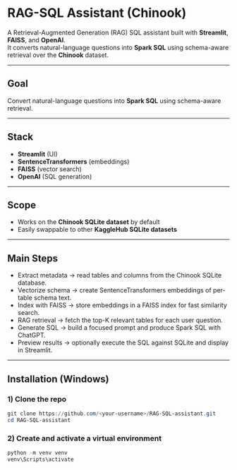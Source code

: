 # RAG-SQL Assistant (Chinook)

A Retrieval-Augmented Generation (RAG) SQL assistant built with **Streamlit**, **FAISS**, and **OpenAI**.  
It converts natural-language questions into **Spark SQL** using schema-aware retrieval over the **Chinook** dataset.

---

## Goal
Convert natural-language questions into **Spark SQL** using schema-aware retrieval.

---

## Stack
- **Streamlit** (UI)  
- **SentenceTransformers** (embeddings)  
- **FAISS** (vector search)  
- **OpenAI** (SQL generation)  

---

## Scope
- Works on the **Chinook SQLite dataset** by default  
- Easily swappable to other **KaggleHub SQLite datasets**  

---

## Main Steps
- Extract metadata → read tables and columns from the Chinook SQLite database.  
- Vectorize schema → create SentenceTransformers embeddings of per-table schema text.  
- Index with FAISS → store embeddings in a FAISS index for fast similarity search.  
- RAG retrieval → fetch the top-K relevant tables for each user question.  
- Generate SQL → build a focused prompt and produce Spark SQL with ChatGPT.  
- Preview results → optionally execute the SQL against SQLite and display in Streamlit.  

---

## Installation (Windows)

### 1) Clone the repo
```powershell
git clone https://github.com/<your-username>/RAG-SQL-assistant.git
cd RAG-SQL-assistant
```

### 2) Create and activate a virtual environment
```powershell
python -m venv venv
venv\Scripts\activate
```


